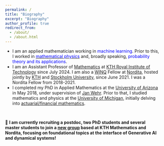 ```yaml
---
permalink: /
title: "Biography"
excerpt: "Biography"
author_profile: true
redirect_from: 
  - /about/
  - /about.html
---
```


- I am an applied mathematician working in <font color="blue">machine learning</font>. Prior to this, I worked in [<font color="blue">mathematical physics</font>](https://ncatlab.org/nlab/show/mathematical+physics) and, broadly speaking, <font color="blue">probability theory and its applications</font>.  <br> 
- I am an Assistant Professor of <a href="https://www.kth.se/profile/shlim?l=en">Mathematics</a> at <a href="https://www.kth.se/en">KTH Royal Institute of Technology</a> since July 2024. I am also a <a href="https://winq.se/">WINQ</a> Fellow at <a href="https://www.nordita.org/">Nordita</a>, hosted jointly by <a href="https://www.kth.se/en">KTH</a> and <a href="https://www.su.se/">Stockholm University</a>, since June 2021. I was a Nordita Fellow from 2018-2021. <br>
- I completed my PhD in Applied Mathematics at the <a href="https://www.arizona.edu/">University of Arizona</a> in May 2018, under supervision of <a href="https://www.math.arizona.edu/people/wehr">Jan Wehr</a>. Prior to that, I studied mathematics and physics at the <a href="https://umich.edu/">University of Michigan</a>, initially delving into [actuarial/financial mathematics](https://www.soa.org/).  <br>
<br>

🚨 **I am currently recruiting a postdoc, two PhD students and several master students to join a [new group](https://shoelim.github.io/dynamai/) based at KTH Mathematics and Nordita, focusing on foundational topics at the interface of Generative AI and dynamical systems!**



 









